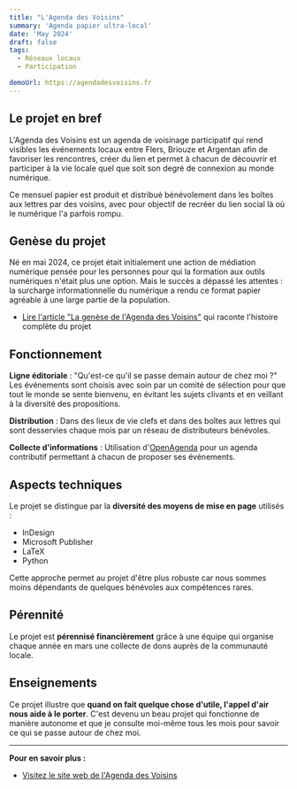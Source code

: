 ```yaml
---
title: "L'Agenda des Voisins"
summary: 'Agenda papier ultra-local'
date: 'May 2024'
draft: false
tags:
  - Réseaux locaux
  - Participation

demoUrl: https://agendadesvoisins.fr
---
```


## Le projet en bref

L'Agenda des Voisins est un agenda de voisinage participatif qui rend visibles les événements locaux entre Flers, Briouze et Argentan afin de favoriser les rencontres, créer du lien et permet à chacun de découvrir et participer à la vie locale quel que soit son degré de connexion au monde numérique.

Ce mensuel papier est produit et distribué bénévolement dans les boîtes aux lettres par des voisins, avec pour objectif de recréer du lien social là où le numérique l'a parfois rompu.

## Genèse du projet

Né en mai 2024, ce projet était initialement une action de médiation numérique pensée pour les personnes pour qui la formation aux outils numériques n'était plus une option. Mais le succès a dépassé les attentes : la surcharge informationnelle du numérique a rendu ce format papier agréable à une large partie de la population.

- [Lire l'article "La genèse de l'Agenda des Voisins"](https://www.alicepoggioli.fr/blog/agenda-des-voisins-genese) qui raconte l'histoire complète du projet

## Fonctionnement

**Ligne éditoriale** : "Qu'est-ce qu'il se passe demain autour de chez moi ?" Les événements sont choisis avec soin par un comité de sélection pour que tout le monde se sente bienvenu, en évitant les sujets clivants et en veillant à la diversité des propositions.

**Distribution** : Dans des lieux de vie clefs et dans des boîtes aux lettres qui sont desservies chaque mois par un réseau de distributeurs bénévoles.

**Collecte d'informations** : Utilisation d'[OpenAgenda](<[https://openagenda.com](https://openagenda.com/fr/agenda-des-voisins)>) pour un agenda contributif permettant à chacun de proposer ses événements.

## Aspects techniques

Le projet se distingue par la **diversité des moyens de mise en page** utilisés :

- InDesign
- Microsoft Publisher
- LaTeX
- Python

Cette approche permet au projet d'être plus robuste car nous sommes moins dépendants de quelques bénévoles aux compétences rares.

## Pérennité

Le projet est **pérennisé financièrement** grâce à une équipe qui organise chaque année en mars une collecte de dons auprès de la communauté locale.

## Enseignements

Ce projet illustre que **quand on fait quelque chose d'utile, l'appel d'air nous aide à le porter**. C'est devenu un beau projet qui fonctionne de manière autonome et que je consulte moi-même tous les mois pour savoir ce qui se passe autour de chez moi.

---

**Pour en savoir plus :**

- [Visitez le site web de l'Agenda des Voisins](https://www.agendadesvoisins.fr/)
